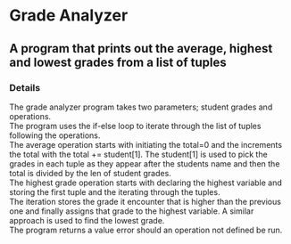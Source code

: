 # Grade Analyzer
## A program that prints out the average, highest and lowest grades from a list of tuples
### Details
<p>The grade analyzer program takes two parameters; student grades and operations.</br>
The program uses the if-else loop to iterate through the list of tuples following the operations.</br>
The average operation starts with initiating the total=0 and the increments the total with the total += student[1]. The student[1] is used to pick the grades in each tuple as they appear after the students name and then the total is divided by the len of student grades.</br>
The highest grade operation starts with declaring the highest variable and storing the first tuple and the iterating through the tuples.</br>
The iteration stores the grade it encounter that is higher than the previous one and finally assigns that grade to the highest variable. A similar approach is used to find the lowest grade.</br>
The program returns a value error should an operation not defined be run.</p>
